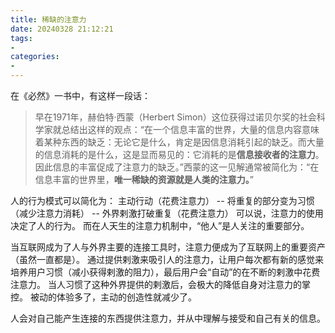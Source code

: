 ```yaml
---
title: 稀缺的注意力
date: 20240328 21:12:21
tags:
-
categories:
-
---
```


在《必然》一书中，有这样一段话：
> 早在1971年，赫伯特·西蒙（Herbert Simon）这位获得过诺贝尔奖的社会科学家就总结出这样的观点：“在一个信息丰富的世界，大量的信息内容意味着某种东西的缺乏：无论它是什么，肯定是因信息消耗引起的缺乏。而大量的信息消耗的是什么，这是显而易见的：它消耗的是**信息接收者的注意力**。因此信息的丰富促成了注意力的缺乏。”西蒙的这一见解通常被简化为：“在信息丰富的世界里，**唯一稀缺的资源就是人类的注意力。**”

人的行为模式可以简化为：
主动行动（花费注意力） -- 将重复的部分变为习惯（减少注意力消耗） -- 外界剌激打破重复（花费注意力）
可以说，注意力的使用决定了人的行为。
而在人天生的注意力机制中，“他人”是人关注的重要部分。

当互联网成为了人与外界主要的连接工具时，注意力便成为了互联网上的重要资产（虽然一直都是）。
通过提供剌激来吸引人的注意力，让用户每次都有新的感觉来培养用户习惯（减小获得剌激的阻力），最后用户会“自动”的在不断的剌激中花费注意力。
当人习惯了这种外界提供的剌激后，会极大的降低自身对注意力的掌控。
被动的体验多了，主动的创造性就减少了。

人会对自己能产生连接的东西提供注意力，并从中理解与接受和自己有关的信息。

